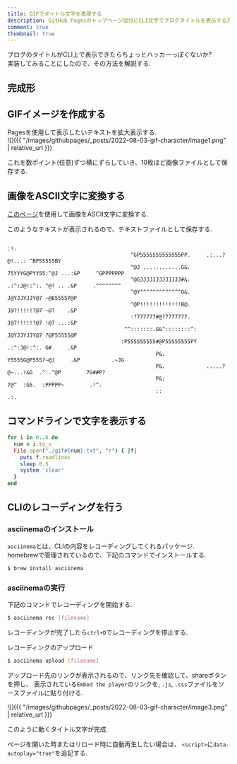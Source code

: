 ```yaml
---
title: GIFでタイトル文字を表現する
description: GitHub Pagesのトップページ部分にCLI文字でブログタイトルを表示する方法を解説する
comment: true
thumbnail: true
---
```


ブログのタイトルがCLI上で表示できたらちょっとハッカーっぽくないか?  
実装してみることにしたので、その方法を解説する.  

## 完成形
<script id="asciicast-eskeUH2K4i7WLsggkkZzhvDqS" src="https://asciinema.org/a/eskeUH2K4i7WLsggkkZzhvDqS.js" async data-autoplay="true" data-size="big" autoplay="true"></script>

## GIFイメージを作成する 

Pagesを使用して表示したいテキストを拡大表示する.  
![]({{ "/images/githubpages/_posts/2022-08-03-gif-character/image1.png" | relative_url }})

これを数ポイント(任意)ずつ横にずらしていき、10枚ほど画像ファイルとして保存する.   


## 画像をASCII文字に変換する
[このページ](https://www.text-image.com/convert/ascii.html)を使用して画像をASCII文字に変換する.  

このようなテキストが表示されるので、テキストファイルとして保存する. 
```
                                                                    :!.                             
                                       ^GP5555555555555PP.     .:...?@!...: ^BP55555BY              
                                       ^@J ............G&.     75YYYG@PYY55:^@J ...:&P     ^GPPPPPPP
                                       ^@GJJJJJJJJJJJJJ#&.      .:^:J@!:^:. ^@? .. .&P     .^^^^^^^^
                                       ^@Y^^^^^^^^^^^^^G&.      J@YJJYJJY@7 ~@B5555P@P              
                                       ^@P!!!!!!!!!!!!!B@.      J@?!!!!!?@7 ~@?    .&P              
                                       :?777777#@?7777777.      J@7!!!!!?@7 !@7 ...:&P              
                                     ^^:::::::.G&^::::::::^:    J@YJJYJJY@7 ?@P55555@P              
                                    :P555555555#@P55555555PY    .:^:J@!:^:. G#.    .&P              
                                               P&.             Y5555G@P555?~@J     .&P          .~JG
                                               P&.             .....?@~...!&G  .^:.^@P        7G##P?
                                               P&:                  7@^  :G5.  :PPPPP~        .!^.  
                                               ::                   .:.                             

```

## コマンドラインで文字を表示する

```ruby
for i in 0..6 do
  num = i.to_s
  File.open("./gif#{num}.txt", "r") { |f|
    puts f.readlines
    sleep 0.5
    system 'clear'
  }
end
```

## CLIのレコーディングを行う
### asciinemaのインストール
`asciinema`とは、CLIの内容をレコーディングしてくれるパッケージ.  
homebrewで管理されているので、下記のコマンドでインストールする.  
```bash
$ brew install asciinema
```

### asciinemaの実行
下記のコマンドでレコーディングを開始する.  
```bash
$ asciinema rec [filename]
```

レコーディングが完了したら`ctrl+D`でレコーディングを停止する.  

レコーディングのアップロード
```bash
$ asciinema upload [filename]
```

アップロード先のリンクが表示されるので、リンク先を確認して、shareボタンを押し、
表示されている`Embed the player`のリンクを, `.js`, `.css`ファイルをソースファイルに貼り付ける.　　

![]({{ "/images/githubpages/_posts/2022-08-03-gif-character/image3.png" | relative_url }})


<script id="asciicast-eskeUH2K4i7WLsggkkZzhvDqS" src="https://asciinema.org/a/eskeUH2K4i7WLsggkkZzhvDqS.js" async data-autoplay="true" data-size="big" autoplay="true"></script>


このように動くタイトル文字が完成.  

ページを開いた時またはリロード時に自動再生したい場合は、
`<script>`に`data-autoplay="true"`を追記する.  






